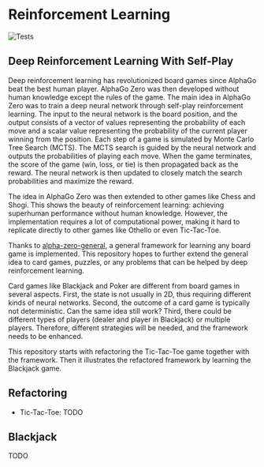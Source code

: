 # Reinforcement Learning

![Tests](https://github.com/xyqlr/drlearn/actions/workflows/run-tests.yml/badge.svg)

## Deep Reinforcement Learning With Self-Play

Deep reinforcement learning has revolutionized board games since AlphaGo beat the best human player. AlphaGo Zero was then developed without human knowledge except the rules of the game. The main idea in AlphaGo Zero was to train a deep neural network through self-play reinforcement learning. The input to the neural network is the board position, and the output consists of a vector of values representing the probability of each move and a scalar value representing the probability of the current player winning from the position. Each step of a game is simulated by Monte Carlo Tree Search (MCTS). The MCTS search is guided by the neural network and outputs the probabilities of playing each move. When the game terminates, the score of the game (win, loss, or tie) is then propagated back as the reward. The neural network is then updated to closely match the search probabilities and maximize the reward.

The idea in AlphaGo Zero was then extended to other games like Chess and Shogi. This shows the beauty of reinforcement learning: achieving superhuman performance without human knowledge. However, the implementation requires a lot of computational power, making it hard to replicate directly to other games like Othello or even Tic-Tac-Toe.

Thanks to [alpha-zero-general](https://github.com/suragnair/alpha-zero-general), a general framework for learning any board game is implemented. This repository hopes to further extend the general idea to card games, puzzles, or any problems that can be helped by deep reinforcement learning.

Card games like Blackjack and Poker are different from board games in several aspects. First, the state is not usually in 2D, thus requiring different kinds of neural networks. Second, the outcome of a card game is typically not deterministic. Can the same idea still work? Third, there could be different types of players (dealer and player in Blackjack) or multiple players. Therefore, different strategies will be needed, and the framework needs to be enhanced.

This repository starts with refactoring the Tic-Tac-Toe game together with the framework. Then it illustrates the refactored framework by learning the Blackjack game.

## Refactoring

- Tic-Tac-Toe: TODO

## Blackjack

TODO